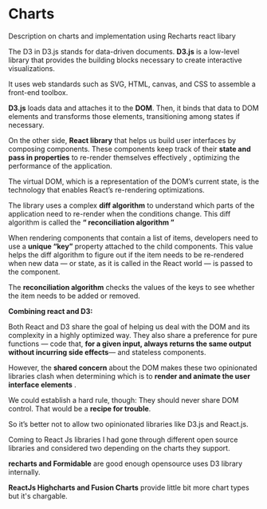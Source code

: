 # Charts
Description on charts and implementation using Recharts react libary

 The D3 in D3.js stands for data-driven documents. **D3.js** is a low-level library that provides the building blocks necessary to create interactive visualizations. 
 
 It uses web standards such as SVG, HTML, canvas, and CSS to assemble a front-end toolbox.
 
**D3.js** loads data and attaches it to the **DOM**. Then, it binds that data to DOM elements and transforms those elements, transitioning among states if necessary.

On the other side, **React  library** that helps us build user interfaces by composing components. These components keep track of their **state and pass in properties** to  re-render themselves effectively , optimizing the performance of the application.

The virtual DOM, which is a representation of the DOM’s current state, is the technology that enables React’s re-rendering optimizations. 

The library uses a complex **diff algorithm** to understand which parts of the application need to re-render when the conditions change. This diff algorithm is called the **“ reconciliation algorithm ”**

When rendering components that contain a list of items, developers need to use a  **unique “key”** property attached to the child  components. This value helps the diff algorithm to figure out if the item needs to be re-rendered when new data — or state, as it is called in the React world — is passed to the component. 

The  **reconciliation algorithm** checks the values of the keys  to see whether the item needs to be added or removed.

**Combining react and D3:**

Both React and D3 share the goal of helping us deal with the DOM and its complexity in a highly optimized way. They also share a preference for pure functions — code that, **for a given input, always returns the same output without incurring side effects**— and stateless components.
 
 However,  the **shared concern** about the DOM makes these two opinionated libraries clash when determining  which is to **render and animate the user interface elements** .
 
We could establish a hard rule, though: They should never share DOM control. That would be a **recipe for trouble**.

So it’s better not to allow two opinionated libraries like D3.js and React.js.

Coming to React Js libraries I had gone through different open source libraries and considered two depending on the charts they support.

**recharts and Formidable** are good enough opensource uses D3 library internally.

**ReactJs Highcharts  and  Fusion Charts**  provide little bit more chart types but it's chargable.
